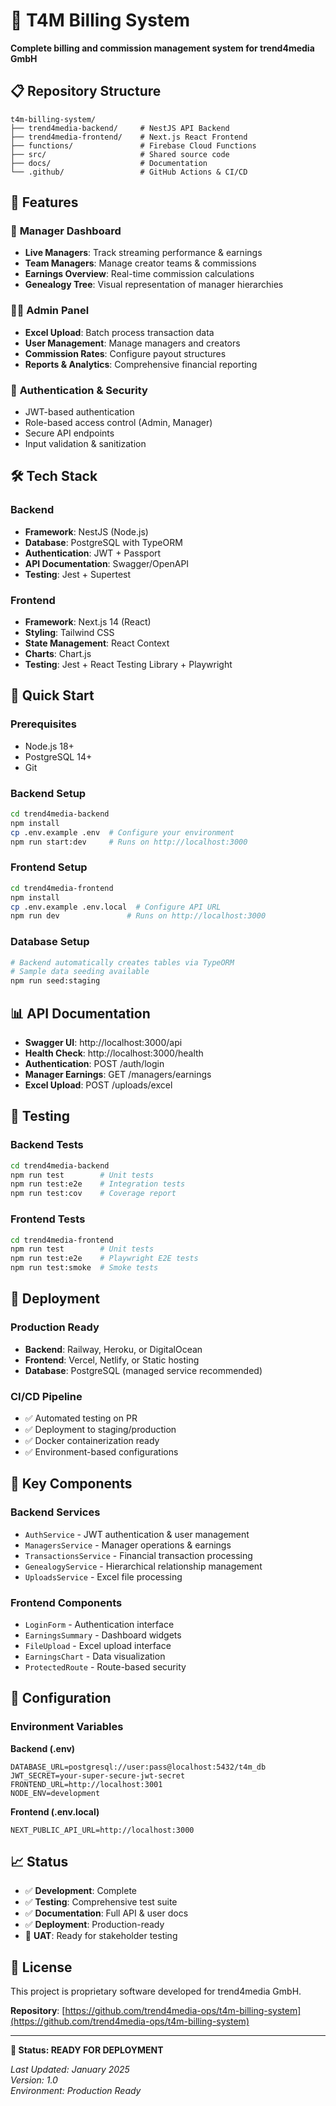 # 🚀 T4M Billing System

**Complete billing and commission management system for trend4media GmbH**

## 📋 Repository Structure

```
t4m-billing-system/
├── trend4media-backend/     # NestJS API Backend
├── trend4media-frontend/    # Next.js React Frontend  
├── functions/               # Firebase Cloud Functions
├── src/                     # Shared source code
├── docs/                    # Documentation
└── .github/                 # GitHub Actions & CI/CD
```

## 🎯 Features

### 💼 **Manager Dashboard**
- **Live Managers**: Track streaming performance & earnings
- **Team Managers**: Manage creator teams & commissions
- **Earnings Overview**: Real-time commission calculations
- **Genealogy Tree**: Visual representation of manager hierarchies

### 👨‍💼 **Admin Panel**
- **Excel Upload**: Batch process transaction data
- **User Management**: Manage managers and creators
- **Commission Rates**: Configure payout structures
- **Reports & Analytics**: Comprehensive financial reporting

### 🔐 **Authentication & Security**
- JWT-based authentication
- Role-based access control (Admin, Manager)
- Secure API endpoints
- Input validation & sanitization

## 🛠️ Tech Stack

### Backend
- **Framework**: NestJS (Node.js)
- **Database**: PostgreSQL with TypeORM
- **Authentication**: JWT + Passport
- **API Documentation**: Swagger/OpenAPI
- **Testing**: Jest + Supertest

### Frontend  
- **Framework**: Next.js 14 (React)
- **Styling**: Tailwind CSS
- **State Management**: React Context
- **Charts**: Chart.js
- **Testing**: Jest + React Testing Library + Playwright

## 🚀 Quick Start

### Prerequisites
- Node.js 18+
- PostgreSQL 14+
- Git

### Backend Setup
```bash
cd trend4media-backend
npm install
cp .env.example .env  # Configure your environment
npm run start:dev     # Runs on http://localhost:3000
```

### Frontend Setup
```bash
cd trend4media-frontend
npm install
cp .env.example .env.local  # Configure API URL
npm run dev               # Runs on http://localhost:3000
```

### Database Setup
```bash
# Backend automatically creates tables via TypeORM
# Sample data seeding available
npm run seed:staging
```

## 📊 API Documentation

- **Swagger UI**: http://localhost:3000/api
- **Health Check**: http://localhost:3000/health
- **Authentication**: POST /auth/login
- **Manager Earnings**: GET /managers/earnings
- **Excel Upload**: POST /uploads/excel

## 🧪 Testing

### Backend Tests
```bash
cd trend4media-backend
npm run test        # Unit tests
npm run test:e2e    # Integration tests
npm run test:cov    # Coverage report
```

### Frontend Tests  
```bash
cd trend4media-frontend
npm run test        # Unit tests
npm run test:e2e    # Playwright E2E tests
npm run test:smoke  # Smoke tests
```

## 🚀 Deployment

### Production Ready
- **Backend**: Railway, Heroku, or DigitalOcean
- **Frontend**: Vercel, Netlify, or Static hosting
- **Database**: PostgreSQL (managed service recommended)

### CI/CD Pipeline
- ✅ Automated testing on PR
- ✅ Deployment to staging/production
- ✅ Docker containerization ready
- ✅ Environment-based configurations

## 📁 Key Components

### Backend Services
- `AuthService` - JWT authentication & user management
- `ManagersService` - Manager operations & earnings
- `TransactionsService` - Financial transaction processing
- `GenealogyService` - Hierarchical relationship management
- `UploadsService` - Excel file processing

### Frontend Components
- `LoginForm` - Authentication interface
- `EarningsSummary` - Dashboard widgets
- `FileUpload` - Excel upload interface
- `EarningsChart` - Data visualization
- `ProtectedRoute` - Route-based security

## 🔧 Configuration

### Environment Variables

**Backend (.env)**
```env
DATABASE_URL=postgresql://user:pass@localhost:5432/t4m_db
JWT_SECRET=your-super-secure-jwt-secret
FRONTEND_URL=http://localhost:3001
NODE_ENV=development
```

**Frontend (.env.local)**
```env
NEXT_PUBLIC_API_URL=http://localhost:3000
```

## 📈 Status

- ✅ **Development**: Complete
- ✅ **Testing**: Comprehensive test suite 
- ✅ **Documentation**: Full API & user docs
- ✅ **Deployment**: Production-ready
- 🔄 **UAT**: Ready for stakeholder testing

## 📄 License

This project is proprietary software developed for trend4media GmbH.

**Repository**: [https://github.com/trend4media-ops/t4m-billing-system](https://github.com/trend4media-ops/t4m-billing-system)

---

**🚀 Status: READY FOR DEPLOYMENT**

*Last Updated: January 2025*  
*Version: 1.0*  
*Environment: Production Ready* 